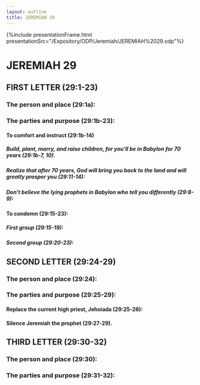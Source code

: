 ```yaml
---
layout: outline
title: JEREMIAH 29
---
```

{%include presentationFrame.html presentationSrc="/Expository/ODP/Jeremiah/JEREMIAH%2029.odp"%}

# JEREMIAH 29 
## FIRST LETTER (29:1-23) 
###  The person and place (29:1a): 
###  The parties and purpose (29:1b-23): 
####  To comfort and instruct (29:1b-14) 
#####  Build, plant, marry, and raise children, for you\'ll be in Babylon for 70 years (29:1b-7, 10). 
#####  Realize that after 70 years, God will bring you back to the land and will greatly prosper you (29:11-14): 
#####  Don\'t believe the lying prophets in Babylon who tell you differently (29:8-9): 
####  To condemn (29:15-23): 
#####  First group (29:15-19): 
#####  Second group (29:20-23): 
## SECOND LETTER (29:24-29) 
###  The person and place (29:24): 
###  The parties and purpose (29:25-29): 
####  Replace the current high priest, Jehoiada (29:25-26): 
####  Silence Jeremiah the prophet (29:27-29). 
## THIRD LETTER (29:30-32) 
###  The person and place (29:30): 
###  The parties and purpose (29:31-32): 
